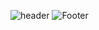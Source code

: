 ![header](https://capsule-render.vercel.app/api?type=waving&color=auto&customColorList=7&height=300&section=header&text=Min%20Woo&fontSize=60&animation=fadeIn&fontAlignY=38)
![Footer](https://capsule-render.vercel.app/api?type=waving&color=auto&height=200&section=footer)
